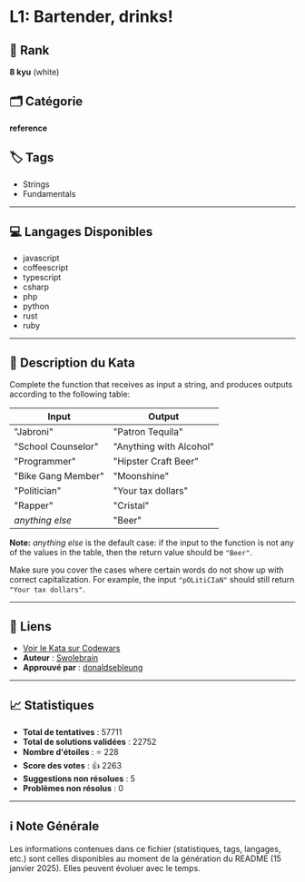 # L1: Bartender, drinks!

## 🏅 Rank
**8 kyu** (white)

## 🗂️ Catégorie
**reference**

## 🏷️ Tags
- Strings
- Fundamentals

---

## 💻 Langages Disponibles
- javascript
- coffeescript
- typescript
- csharp
- php
- python
- rust
- ruby

---

## 📜 Description du Kata

Complete the function that receives as input a string, and produces outputs according to the following table:

| Input | Output
| ----  | ------
| "Jabroni" | "Patron Tequila"
| "School Counselor" | "Anything with Alcohol"
| "Programmer" | "Hipster Craft Beer"
| "Bike Gang Member" | "Moonshine"
| "Politician" | "Your tax dollars"
| "Rapper" | "Cristal"
| *anything else* | "Beer"

**Note:** *anything else* is the default case: if the input to the function is not any of the values in the table, then the return value should be `"Beer"`.

Make sure you cover the cases where certain words do not show up with correct capitalization. For example, the input `"pOLitiCIaN"` should still return `"Your tax dollars"`.


---

## 🔗 Liens
- [Voir le Kata sur Codewars](https://www.codewars.com/kata/568dc014440f03b13900001d)
- **Auteur** : [Swolebrain](https://www.codewars.com/users/Swolebrain)
- **Approuvé par** : [donaldsebleung](https://www.codewars.com/users/donaldsebleung)

---

## 📈 Statistiques
- **Total de tentatives** : 57711
- **Total de solutions validées** : 22752
- **Nombre d'étoiles** : ⭐ 228
- **Score des votes** : 👍 2263
- **Suggestions non résolues** : 5
- **Problèmes non résolus** : 0

---

## ℹ️ Note Générale
Les informations contenues dans ce fichier (statistiques, tags, langages, etc.) sont celles disponibles au moment de la génération du README (15 janvier 2025). Elles peuvent évoluer avec le temps.
